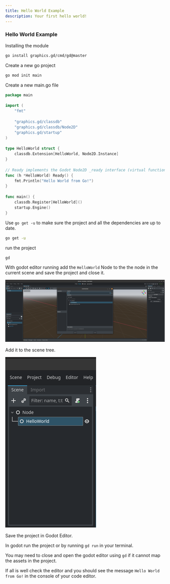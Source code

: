 ```yaml
---
title: Hello World Example
description: Your first hello world!
---
```


### Hello World Example


Installing the module

```sh
go install graphics.gd/cmd/gd@master
```

Create a new go project

```sh
go mod init main
```

Create a new main.go file

```go
package main

import (
    "fmt"

    "graphics.gd/classdb"
    "graphics.gd/classdb/Node2D"
    "graphics.gd/startup"
)

type HelloWorld struct {
    classdb.Extension[HelloWorld, Node2D.Instance]
}

// Ready implements the Godot Node2D _ready interface (virtual function).
func (h *HelloWorld) Ready() {
    fmt.Println("Hello World from Go!")
}

func main() {
	classdb.Register[HelloWorld]()
	startup.Engine()
}
```

Use `go get -u` to make sure the project and all the dependencies are up to date.

```sh
go get -u
```

run the project

```sh
gd
```

With godot editor running add the `HelloWorld` Node to the the node in the current scene and save the project and close it.

![Find hello world in the create node menu using the scene tree](../../../../assets/tutorials/helloworld/helloworld.png)

Add it to the scene tree.

![Node tree](../../../../assets/tutorials/helloworld/helloworld2.png)

Save the project in Godot Editor.

In godot run the project or by running `gd run` in your terminal.

You may need to close and open the godot editor using `gd` if it cannot map the assets in the project.

If all is well check the editor and you should see the message `Hello World from Go!` in the console of your code editor.
